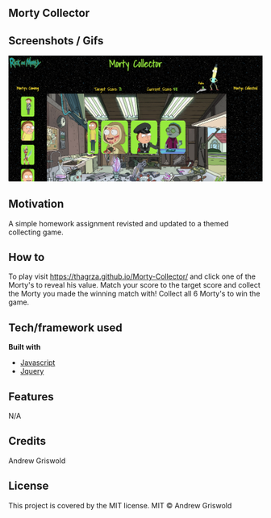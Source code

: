 ## Morty Collector

## Screenshots / Gifs
![Screenshot](assets/images/websiteImage/screenshot.png)

## Motivation
A simple homework assignment revisted and updated to a themed collecting game.

## How to
To play visit https://thagrza.github.io/Morty-Collector/ and click one of the Morty's to reveal his value. Match your score to the target score and collect the Morty you made the winning match with! Collect all 6 Morty's to win the game.

## Tech/framework used
<b> Built with </b>
- [Javascript](https://www.javascript.com/)
- [Jquery](https://jquery.com/)
## Features
N/A

## Credits
Andrew Griswold

## License
This project is covered by the MIT license.
MIT © Andrew Griswold
